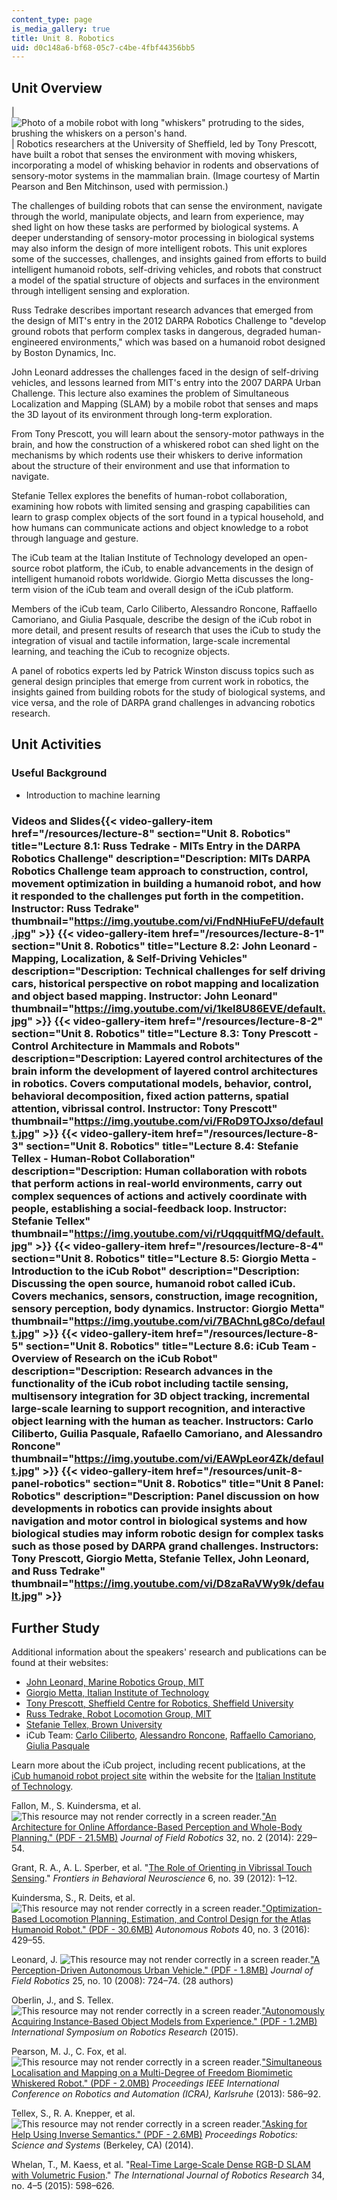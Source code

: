 ```yaml
---
content_type: page
is_media_gallery: true
title: Unit 8. Robotics
uid: d0c148a6-bf68-05c7-c4be-4fbf44356bb5
---
```


Unit Overview
-------------

| ![Photo of a mobile robot  with long "whiskers" protruding to the sides, brushing the whiskers on a person's hand.](BASEURL_PLACEHOLDER/resources/unit8) | Robotics researchers at the University of Sheffield, led by Tony Prescott, have built a robot that senses the environment with moving whiskers, incorporating a model of whisking behavior in rodents and observations of sensory-motor systems in the mammalian brain. (Image courtesy of Martin Pearson and Ben Mitchinson, used with permission.) 

The challenges of building robots that can sense the environment, navigate through the world, manipulate objects, and learn from experience, may shed light on how these tasks are performed by biological systems. A deeper understanding of sensory-motor processing in biological systems may also inform the design of more intelligent robots. This unit explores some of the successes, challenges, and insights gained from efforts to build intelligent humanoid robots, self-driving vehicles, and robots that construct a model of the spatial structure of objects and surfaces in the environment through intelligent sensing and exploration.

Russ Tedrake describes important research advances that emerged from the design of MIT's entry in the 2012 DARPA Robotics Challenge to "develop ground robots that perform complex tasks in dangerous, degraded human-engineered environments," which was based on a humanoid robot designed by Boston Dynamics, Inc.

John Leonard addresses the challenges faced in the design of self-driving vehicles, and lessons learned from MIT's entry into the 2007 DARPA Urban Challenge. This lecture also examines the problem of Simultaneous Localization and Mapping (SLAM) by a mobile robot that senses and maps the 3D layout of its environment through long-term exploration.

From Tony Prescott, you will learn about the sensory-motor pathways in the brain, and how the construction of a whiskered robot can shed light on the mechanisms by which rodents use their whiskers to derive information about the structure of their environment and use that information to navigate.

Stefanie Tellex explores the benefits of human-robot collaboration, examining how robots with limited sensing and grasping capabilities can learn to grasp complex objects of the sort found in a typical household, and how humans can communicate actions and object knowledge to a robot through language and gesture.

The iCub team at the Italian Institute of Technology developed an open-source robot platform, the iCub, to enable advancements in the design of intelligent humanoid robots worldwide. Giorgio Metta discusses the long-term vision of the iCub team and overall design of the iCub platform.

Members of the iCub team, Carlo Ciliberto, Alessandro Roncone, Raffaello Camoriano, and Giulia Pasquale, describe the design of the iCub robot in more detail, and present results of research that uses the iCub to study the integration of visual and tactile information, large-scale incremental learning, and teaching the iCub to recognize objects.

A panel of robotics experts led by Patrick Winston discuss topics such as general design principles that emerge from current work in robotics, the insights gained from building robots for the study of biological systems, and vice versa, and the role of DARPA grand challenges in advancing robotics research.

Unit Activities
---------------

### Useful Background

*   Introduction to machine learning

### Videos and Slides{{< video-gallery-item href="/resources/lecture-8" section="Unit 8. Robotics" title="Lecture 8.1: Russ Tedrake - MITs Entry in the DARPA Robotics Challenge" description="Description: MITs DARPA Robotics Challenge team approach to construction, control, movement optimization in building a humanoid robot, and how it responded to the challenges put forth in the competition. Instructor: Russ Tedrake" thumbnail="https://img.youtube.com/vi/FndNHiuFeFU/default.jpg" >}} {{< video-gallery-item href="/resources/lecture-8-1" section="Unit 8. Robotics" title="Lecture 8.2: John Leonard - Mapping, Localization, & Self-Driving Vehicles" description="Description: Technical challenges for self driving cars, historical perspective on robot mapping and localization and object based mapping. Instructor: John Leonard" thumbnail="https://img.youtube.com/vi/1kel8U86EVE/default.jpg" >}} {{< video-gallery-item href="/resources/lecture-8-2" section="Unit 8. Robotics" title="Lecture 8.3: Tony Prescott - Control Architecture in Mammals and Robots" description="Description: Layered control architectures of the brain inform the development of layered control architectures in robotics. Covers computational models, behavior, control, behavioral decomposition, fixed action patterns, spatial attention, vibrissal control. Instructor: Tony Prescott" thumbnail="https://img.youtube.com/vi/FRoD9TOJxso/default.jpg" >}} {{< video-gallery-item href="/resources/lecture-8-3" section="Unit 8. Robotics" title="Lecture 8.4: Stefanie Tellex - Human-Robot Collaboration" description="Description: Human collaboration with robots that perform actions in real-world environments, carry out complex sequences of actions and actively coordinate with people, establishing a social-feedback loop. Instructor: Stefanie Tellex" thumbnail="https://img.youtube.com/vi/rUqqquitfMQ/default.jpg" >}} {{< video-gallery-item href="/resources/lecture-8-4" section="Unit 8. Robotics" title="Lecture 8.5: Giorgio Metta - Introduction to the iCub Robot" description="Description: Discussing the open source, humanoid robot called iCub. Covers mechanics, sensors, construction, image recognition, sensory perception, body dynamics. Instructor: Giorgio Metta" thumbnail="https://img.youtube.com/vi/7BAChnLg8Co/default.jpg" >}} {{< video-gallery-item href="/resources/lecture-8-5" section="Unit 8. Robotics" title="Lecture 8.6: iCub Team - Overview of Research on the iCub Robot" description="Description: Research advances in the functionality of the iCub robot including tactile sensing, multisensory integration for 3D object tracking, incremental large-scale learning to support recognition, and interactive object learning with the human as teacher. Instructors: Carlo Ciliberto, Guilia Pasquale, Rafaello Camoriano, and Alessandro Roncone" thumbnail="https://img.youtube.com/vi/EAWpLeor4Zk/default.jpg" >}} {{< video-gallery-item href="/resources/unit-8-panel-robotics" section="Unit 8. Robotics" title="Unit 8 Panel: Robotics" description="Description: Panel discussion on how developments in robotics can provide insights about navigation and motor control in biological systems and how biological studies may inform robotic design for complex tasks such as those posed by DARPA grand challenges. Instructors: Tony Prescott, Giorgio Metta, Stefanie Tellex, John Leonard, and Russ Tedrake" thumbnail="https://img.youtube.com/vi/D8zaRaVWy9k/default.jpg" >}}
Further Study
-------------

Additional information about the speakers' research and publications can be found at their websites:

*   [John Leonard, Marine Robotics Group, MIT](http://marinerobotics.mit.edu/)
*   [Giorgio Metta, Italian Institute of Technology](https://www.iit.it/people/giorgio-metta)
*   [Tony Prescott, Sheffield Centre for Robotics, Sheffield University](https://www.sheffield.ac.uk/dcs/people/academic/tprescott)
*   [Russ Tedrake, Robot Locomotion Group, MIT](https://groups.csail.mit.edu/locomotion/index.html)
*   [Stefanie Tellex, Brown University](http://cs.brown.edu/~stefie10/)
*   iCub Team: [Carlo Ciliberto](https://www.iit.it/people/carlo-ciliberto), [Alessandro Roncone](http://scazlab.yale.edu/people/alessandro-roncone), [Raffaello Camoriano](https://www.iit.it/people/raffaello-camoriano), [Giulia Pasquale](https://www.iit.it/people/giulia-pasquale)

Learn more about the iCub project, including recent publications, at the [iCub humanoid robot project site](https://www.iit.it/research/lines/icub) within the website for the [Italian Institute of Technology](https://www.iit.it/).

Fallon, M., S. Kuindersma, et al. ![This resource may not render correctly in a screen reader.](/images/inacessible.gif)["An Architecture for Online Affordance-Based Perception and Whole-Body Planning." (PDF - 21.5MB)](http://groups.csail.mit.edu/robotics-center/public_papers/Fallon14.pdf) _Journal of Field Robotics_ 32, no. 2 (2014): 229–54.

Grant, R. A., A. L. Sperber, et al. "[The Role of Orienting in Vibrissal Touch Sensing](http://journal.frontiersin.org/article/10.3389/fnbeh.2012.00039/full)." _Frontiers in Behavioral Neuroscience_ 6, no. 39 (2012): 1–12.

Kuindersma, S., R. Deits, et al. ![This resource may not render correctly in a screen reader.](/images/inacessible.gif)["Optimization-Based Locomotion Planning, Estimation, and Control Design for the Atlas Humanoid Robot." (PDF - 30.6MB)](http://groups.csail.mit.edu/robotics-center/public_papers/Kuindersma14.pdf) _Autonomous Robots_ 40, no. 3 (2016): 429–55.

Leonard, J. ![This resource may not render correctly in a screen reader.](/images/inacessible.gif)["A Perception-Driven Autonomous Urban Vehicle." (PDF - 1.8MB)](http://people.csail.mit.edu/teller/pubs/LeonardEtAlJFR2008.pdf) _Journal of Field Robotics_ 25, no. 10 (2008): 724–74. (28 authors)

Oberlin, J., and S. Tellex. ![This resource may not render correctly in a screen reader.](/images/inacessible.gif)["Autonomously Acquiring Instance-Based Object Models from Experience." (PDF - 1.2MB)](http://h2r.cs.brown.edu/wp-content/uploads/2015/08/oberlin15isrr.pdf) _International Symposium on Robotics Research_ (2015).

Pearson, M. J., C. Fox, et al. ![This resource may not render correctly in a screen reader.](/images/inacessible.gif)["Simultaneous Localisation and Mapping on a Multi-Degree of Freedom Biomimetic Whiskered Robot." (PDF - 2.0MB)](http://www.abrg.group.shef.ac.uk/!DATA/attachment/0267.tSLAM2_vs1.3-final-submission-to-ICRA.pdf) _Proceedings IEEE International Conference on Robotics and Automation (ICRA), Karlsruhe_ (2013): 586–92.

Tellex, S., R. A. Knepper, et al. ![This resource may not render correctly in a screen reader.](/images/inacessible.gif)["Asking for Help Using Inverse Semantics." (PDF - 2.6MB)](http://www.roboticsproceedings.org/rss10/p24.pdf) _Proceedings Robotics: Science and Systems_ (Berkeley, CA) (2014).

Whelan, T., M. Kaess, et al. "[Real-Time Large-Scale Dense RGB-D SLAM with Volumetric Fusion](http://dspace.mit.edu/handle/1721.1/97583)." _The International Journal of Robotics Research_ 34, no. 4–5 (2015): 598–626.